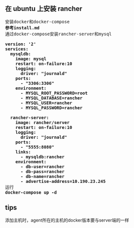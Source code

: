 ## 在 ubuntu 上安装 rancher
<pre>
安装docker和docker-compose
<b>参考install.md</b>
通过docker-compose安装rancher-server和mysql
<b>
version: '2'
services:
  mysqldb:
    image: mysql
    restart: on-failure:10
    logging:
      driver: "journald"
    ports: 
      - "3306:3306"
    environment:
      - MYSQL_ROOT_PASSWORD=root
      - MYSQL_DATABASE=rancher
      - MYSQL_USER=rancher
      - MYSQL_PASSWORD=rancher 
      
  rancher-server:
    image: rancher/server
    restart: on-failure:10
    logging:
      driver: "journald"
    ports: 
      - "5555:8080"
    links:
      - mysqldb:rancher
    environment:
      - db-user=rancher
      - db-pass=rancher
      - db-name=rancher
      - advertise-address=10.190.23.245</b>
运行
<b>docker-compose up -d</b>
</pre>

## tips
添加主机时，agent所在的主机的docker版本要与server端的一样